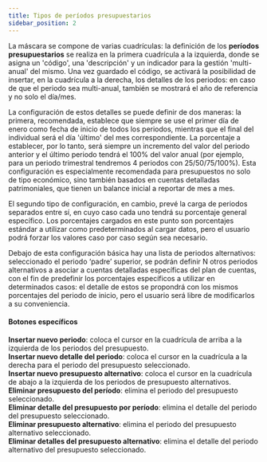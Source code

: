 ```yaml
---
title: Tipos de períodos presupuestarios
sidebar_position: 2
---
```


La máscara se compone de varias cuadrículas: la definición de los **períodos presupuestarios** se realiza en la primera cuadrícula a la izquierda, donde se asigna un 'código', una 'descripción' y un indicador para la gestión 'multi-anual' del mismo. Una vez guardado el código, se activará la posibilidad de insertar, en la cuadrícula a la derecha, los detalles de los periodos: en caso de que el periodo sea multi-anual, también se mostrará el año de referencia y no solo el día/mes.

La configuración de estos detalles se puede definir de dos maneras: la primera, recomendada, establece que siempre se use el primer día de enero como fecha de inicio de todos los periodos, mientras que el final del individual será el día 'último' del mes correspondiente. La porcentaje a establecer, por lo tanto, será siempre un incremento del valor del periodo anterior y el último periodo tendrá el 100% del valor anual (por ejemplo, para un periodo trimestral tendremos 4 periodos con 25/50/75/100%). Esta configuración es especialmente recomendada para presupuestos no solo de tipo económico, sino también basados en cuentas detalladas patrimoniales, que tienen un balance inicial a reportar de mes a mes.

El segundo tipo de configuración, en cambio, prevé la carga de periodos separados entre sí, en cuyo caso cada uno tendrá su porcentaje general específico. Los porcentajes cargados en este punto son porcentajes estándar a utilizar como predeterminados al cargar datos, pero el usuario podrá forzar los valores caso por caso según sea necesario.

Debajo de esta configuración básica hay una lista de periodos alternativos: seleccionado el periodo ‘padre’ superior, se podrán definir N otros periodos alternativos a asociar a cuentas detalladas específicas del plan de cuentas, con el fin de predefinir los porcentajes específicos a utilizar en determinados casos: el detalle de estos se propondrá con los mismos porcentajes del periodo de inicio, pero el usuario será libre de modificarlos a su conveniencia.

#### Botones específicos 

**Insertar nuevo periodo**: coloca el cursor en la cuadrícula de arriba a la izquierda de los periodos del presupuesto.  
**Insertar nuevo detalle del periodo**: coloca el cursor en la cuadrícula a la derecha para el periodo del presupuesto seleccionado.  
**Insertar nuevo presupuesto alternativo**: coloca el cursor en la cuadrícula de abajo a la izquierda de los periodos de presupuesto alternativos.  
**Eliminar presupuesto del período**: elimina el periodo del presupuesto seleccionado.  
**Eliminar detalle del presupuesto por período**: elimina el detalle del periodo del presupuesto seleccionado.  
**Eliminar presupuesto alternativo**: elimina el periodo del presupuesto alternativo seleccionado.  
**Eliminar detalles del presupuesto alternativo**: elimina el detalle del periodo alternativo del presupuesto seleccionado.